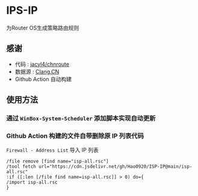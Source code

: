 IPS-IP
=
为Router OS生成策略路由规则

## 感谢
- 代码 : [jacyl4/chnroute](https://github.com/jacyl4/chnroute)
- 数据源 : [Clang.CN](https://ispip.clang.cn)
- Github Action 自动构建
## 使用方法
### 通过 `WinBox-System-Scheduler` 添加脚本实现自动更新
### Github Action 构建的文件自带删除原 IP 列表代码
`Firewall - Address List` 导入 IP 列表
```
/file remove [find name="isp-all.rsc"]
/tool fetch url="https://cdn.jsdelivr.net/gh/Hao0920/ISP-IP@main/isp-all.rsc"
:if ([:len [/file find name=isp-all.rsc]] > 0) do={
/import isp-all.rsc
}
```
